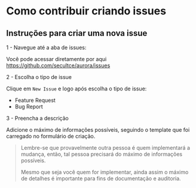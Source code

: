# Como contribuir criando issues

## Instruções para criar uma nova issue

1 - Navegue até a aba de issues:

Você pode acessar diretamente por aqui https://github.com/secultce/aurora/issues

2 - Escolha o tipo de issue

Clique em `New Issue` e logo após escolha o tipo de issue:
- Feature Request
- Bug Report

3 - Preencha a descrição

Adicione o máximo de informações possíveis, seguindo o template que foi carregado no formulário de criação.

> Lembre-se que provavelmente outra pessoa é quem implementará a mudança, então, tal pessoa precisará do máximo de informações possíveis.
> 
> Mesmo que seja você quem for implementar, ainda assim o máximo de detalhes é importante para fins de documentação e auditoria.

